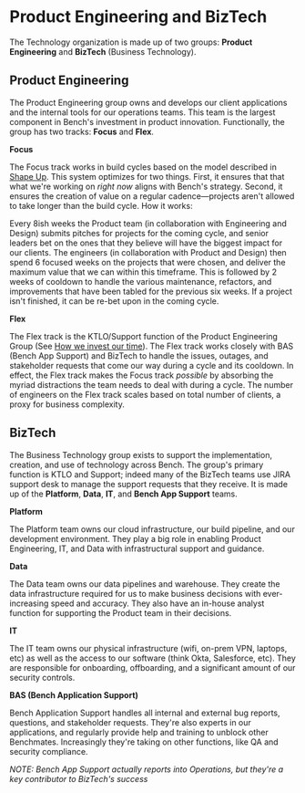 # Product Engineering and BizTech

The Technology organization is made up of two groups: **Product Engineering** and **BizTech** (Business Technology).

## Product Engineering

The Product Engineering group owns and develops our client applications and the internal tools for our operations teams. This team is the largest component in Bench's investment in product innovation. Functionally, the group has two tracks: **Focus** and **Flex**.

**Focus**

The Focus track works in build cycles based on the model described in [Shape Up](https://basecamp.com/shapeup/webbook). This system optimizes for two things. First, it ensures that that what we're working on _right now_ aligns with Bench's strategy. Second, it ensures the creation of value on a regular cadence—projects aren't allowed to take longer than the build cycle. How it works:

Every 8ish weeks the Product team (in collaboration with Engineering and Design) submits pitches for projects for the coming cycle, and senior leaders bet on the ones that they believe will have the biggest impact for our clients. The engineers (in collaboration with Product and Design) then spend 6 focused weeks on the projects that were chosen, and deliver the maximum value that we can within this timeframe. This is followed by 2 weeks of cooldown to handle the various maintenance, refactors, and improvements that have been tabled for the previous six weeks. If a project isn't finished, it can be re-bet upon in the coming cycle.

**Flex**

The Flex track is the KTLO/Support function of the Product Engineering Group (See [How we invest our time](how-we-invest-our-time.md)). The Flex track works closely with BAS (Bench App Support) and BizTech to handle the issues, outages, and stakeholder requests that come our way during a cycle and its cooldown. In effect, the Flex track makes the Focus track _possible_ by absorbing the myriad distractions the team needs to deal with during a cycle. The number of engineers on the Flex track scales based on total number of clients, a proxy for business complexity.

## BizTech

The Business Technology group exists to support the implementation, creation, and use of technology across Bench. The group's primary function is KTLO and Support; indeed many of the BizTech teams use JIRA support desk to manage the support requests that they receive. It is made up of the **Platform**, **Data**, **IT**, and **Bench App Support** teams.

**Platform**

The Platform team owns our cloud infrastructure, our build pipeline, and our development environment. They play a big role in enabling Product Engineering, IT, and Data with infrastructural support and guidance. 

**Data**

The Data team owns our data pipelines and warehouse. They create the data infrastructure required for us to make business decisions with ever-increasing speed and accuracy. They also have an in-house analyst function for supporting the Product team in their decisions.

**IT**

The IT team owns our physical infrastructure (wifi, on-prem VPN, laptops, etc) as well as the access to our software (think Okta, Salesforce, etc). They are responsible for onboarding, offboarding, and a significant amount of our security controls.

**BAS (Bench Application Support)**

Bench Application Support handles all internal and external bug reports, questions, and stakeholder requests. They're also experts in our applications, and regularly provide help and training to unblock other Benchmates. Increasingly they're taking on other functions, like QA and security compliance.

_NOTE: Bench App Support actually reports into Operations, but they're a key contributor to BizTech's success_